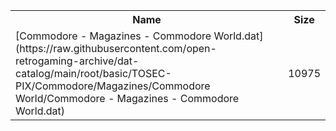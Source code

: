 <table>
<tr><th>Name</th><th>Size</th></tr>
<tr><td>[Commodore - Magazines - Commodore World.dat](https://raw.githubusercontent.com/open-retrogaming-archive/dat-catalog/main/root/basic/TOSEC-PIX/Commodore/Magazines/Commodore World/Commodore - Magazines - Commodore World.dat)</td><td>10975</td></tr>
</table>
